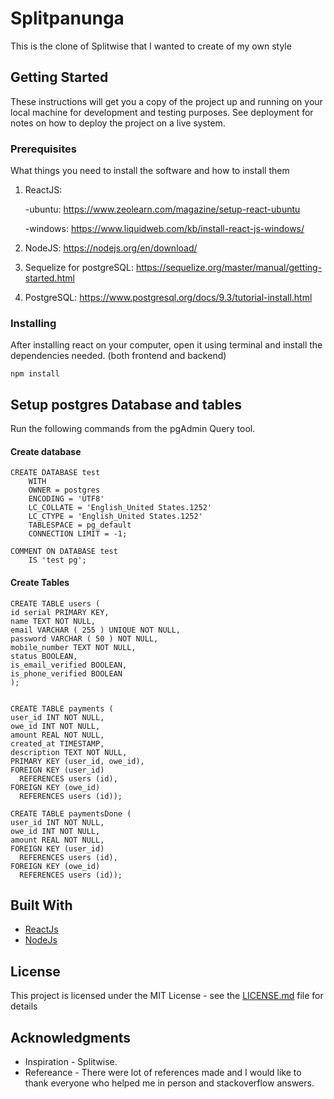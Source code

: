 # Splitpanunga

This is the clone of Splitwise that I wanted to create of my own style

## Getting Started

These instructions will get you a copy of the project up and running on your local machine for development and testing purposes. See deployment for notes on how to deploy the project on a live system.

### Prerequisites

What things you need to install the software and how to install them

1) ReactJS: 

      -ubuntu: https://www.zeolearn.com/magazine/setup-react-ubuntu

      -windows:  https://www.liquidweb.com/kb/install-react-js-windows/

2) NodeJS: https://nodejs.org/en/download/

3) Sequelize for postgreSQL: https://sequelize.org/master/manual/getting-started.html

4) PostgreSQL: https://www.postgresql.org/docs/9.3/tutorial-install.html


### Installing

After installing react on your computer, open it using terminal and install the dependencies needed. (both frontend and backend)

```
npm install
```

## Setup postgres Database and tables
Run the following commands from the pgAdmin Query tool.
#### Create database
```
CREATE DATABASE test
    WITH 
    OWNER = postgres
    ENCODING = 'UTF8'
    LC_COLLATE = 'English_United States.1252'
    LC_CTYPE = 'English_United States.1252'
    TABLESPACE = pg_default
    CONNECTION LIMIT = -1;

COMMENT ON DATABASE test
    IS 'test pg';
```
#### Create Tables
```
CREATE TABLE users (
id serial PRIMARY KEY,
name TEXT NOT NULL,
email VARCHAR ( 255 ) UNIQUE NOT NULL,
password VARCHAR ( 50 ) NOT NULL,
mobile_number TEXT NOT NULL,
status BOOLEAN,
is_email_verified BOOLEAN,
is_phone_verified BOOLEAN
);


CREATE TABLE payments (
user_id INT NOT NULL,
owe_id INT NOT NULL,
amount REAL NOT NULL,
created_at TIMESTAMP,
description TEXT NOT NULL,
PRIMARY KEY (user_id, owe_id),
FOREIGN KEY (user_id)
  REFERENCES users (id),
FOREIGN KEY (owe_id)
  REFERENCES users (id));

CREATE TABLE paymentsDone (
user_id INT NOT NULL,
owe_id INT NOT NULL,
amount REAL NOT NULL,
FOREIGN KEY (user_id)
  REFERENCES users (id),
FOREIGN KEY (owe_id)
  REFERENCES users (id));
```


## Built With

* [ReactJs](https://reactjs.org/)
* [NodeJs](https://nodejs.org/en/) 

## License

This project is licensed under the MIT License - see the [LICENSE.md](LICENSE) file for details

## Acknowledgments
* Inspiration - Splitwise.
* Refereance - There were lot of references made and I would like to thank everyone who helped me in person and stackoverflow answers.
